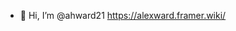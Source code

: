 - 👋 Hi, I’m @ahward21
https://alexward.framer.wiki/

<!---
ahward21/ahward21 is a ✨ special ✨ repository because its `README.md` (this file) appears on your GitHub profile.
You can click the Preview link to take a look at your changes.
--->
